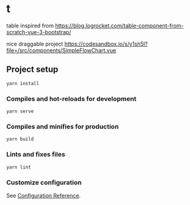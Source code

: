 # t

table inspired from https://blog.logrocket.com/table-component-from-scratch-vue-3-bootstrap/

nice draggable project https://codesandbox.io/s/y1sh5l?file=/src/components/SimpleFlowChart.vue

## Project setup

```
yarn install
```

### Compiles and hot-reloads for development

```
yarn serve
```

### Compiles and minifies for production

```
yarn build
```

### Lints and fixes files

```
yarn lint
```

### Customize configuration

See [Configuration Reference](https://cli.vuejs.org/config/).
